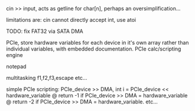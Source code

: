 cin >> input, acts as getline for char[n], perhaps an oversimplification...

limitations are: cin cannot directly accept int, use atoi

TODO: fix FAT32 via SATA DMA

PCIe, store hardware variables for each device in it's own array rather than individual variables, with embedded documentation.
PCIe calc/scripting engine

notepad

multitasking f1,f2,f3,escape etc...

simple PCIe scripting: PCIe_device >> DMA, int i = PCIe_device << hardware_variable @ return -1 if PCIe_device >> DMA = hardware_variable @ return -2 if PCIe_device >> DMA = hardware_variable. etc...



